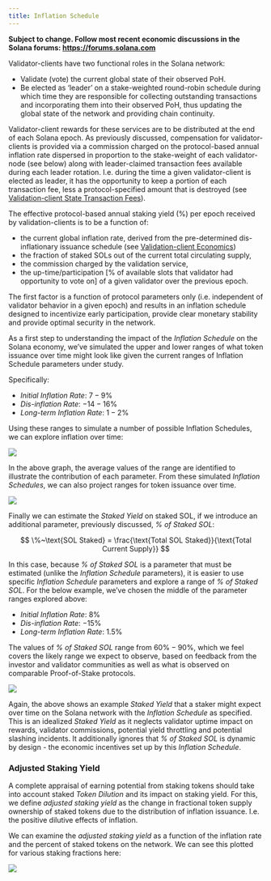 ```yaml
---
title: Inflation Schedule
---
```


**Subject to change. Follow most recent economic discussions in the Solana forums: https://forums.solana.com**

Validator-clients have two functional roles in the Solana network:

- Validate \(vote\) the current global state of their observed PoH.
- Be elected as ‘leader’ on a stake-weighted round-robin schedule during which time they are responsible for collecting outstanding transactions and incorporating them into their observed PoH, thus updating the global state of the network and providing chain continuity.

Validator-client rewards for these services are to be distributed at the end of each Solana epoch. As previously discussed, compensation for validator-clients is provided via a commission charged on the protocol-based annual inflation rate dispersed in proportion to the stake-weight of each validator-node \(see below\) along with leader-claimed transaction fees available during each leader rotation. I.e. during the time a given validator-client is elected as leader, it has the opportunity to keep a portion of each transaction fee, less a protocol-specified amount that is destroyed \(see [Validation-client State Transaction Fees](ed_vce_state_validation_transaction_fees.md)\).

The effective protocol-based annual staking yield \(%\) per epoch received by validation-clients is to be a function of:

- the current global inflation rate, derived from the pre-determined dis-inflationary issuance schedule \(see [Validation-client Economics](ed_vce_overview.md)\)
- the fraction of staked SOLs out of the current total circulating supply,
- the commission charged by the validation service,
- the up-time/participation \[% of available slots that validator had opportunity to vote on\] of a given validator over the previous epoch.

The first factor is a function of protocol parameters only \(i.e. independent of validator behavior in a given epoch\) and results in an inflation schedule designed to incentivize early participation, provide clear monetary stability and provide optimal security in the network.

As a first step to understanding the impact of the *Inflation Schedule* on the Solana economy, we’ve simulated the upper and lower ranges of what token issuance over time might look like given the current ranges of Inflation Schedule parameters under study. 

Specifically: 

- *Initial Inflation Rate*: $7-9\%$
- *Dis-inflation Rate*: $-14-16\%$
- *Long-term Inflation Rate*: $1-2\%$

Using these ranges to simulate a number of possible Inflation Schedules, we can explore inflation over time:

![](/img/p_inflation_schedule_ranges_w_comments.png)

In the above graph, the average values of the range are identified to illustrate the contribution of each parameter. 
From these simulated *Inflation Schedules*, we can also project ranges for token issuance over time.

![](/img/p_total_supply_ranges.png)

Finally we can estimate the *Staked Yield* on staked SOL, if we introduce an additional parameter, previously discussed, *% of Staked SOL*: 

$$
\%~\text{SOL Staked} = \frac{\text{Total SOL Staked}}{\text{Total Current Supply}}
$$

In this case, because *% of Staked SOL* is a parameter that must be estimated (unlike the *Inflation Schedule* parameters), it is easier to use specific *Inflation Schedule* parameters and explore a range of *% of Staked SOL*. For the below example, we’ve chosen the middle of the parameter ranges explored above:

- *Initial Inflation Rate*: $8\%$
- *Dis-inflation Rate*: $-15\%$
- *Long-term Inflation Rate*: $1.5\%$

The values of *% of Staked SOL* range from $60\% - 90\%$, which we feel covers the likely range we expect to observe, based on feedback from the investor and validator communities as well as what is observed on comparable Proof-of-Stake protocols.

![](/img/p_ex_staked_yields.png)

Again, the above shows an example *Staked Yield* that a staker might expect over time on the Solana network with the *Inflation Schedule* as specified. This is an idealized *Staked Yield* as it neglects validator uptime impact on rewards, validator commissions, potential yield throttling  and potential slashing incidents. It additionally ignores that *% of Staked SOL* is dynamic by design - the economic incentives set up by this *Inflation Schedule*.

### Adjusted Staking Yield

A complete appraisal of earning potential from staking tokens should take into account staked *Token Dilution* and its impact on staking yield. For this, we define *adjusted staking yield* as the change in fractional token supply ownership of staked tokens due to the distribution of inflation issuance. I.e. the positive dilutive effects of inflation. 

We can examine the *adjusted staking yield* as a function of the inflation rate and the percent of staked tokens on the network. We can see this plotted for various staking fractions here:

![](/img/p_ex_staked_dilution.png)

